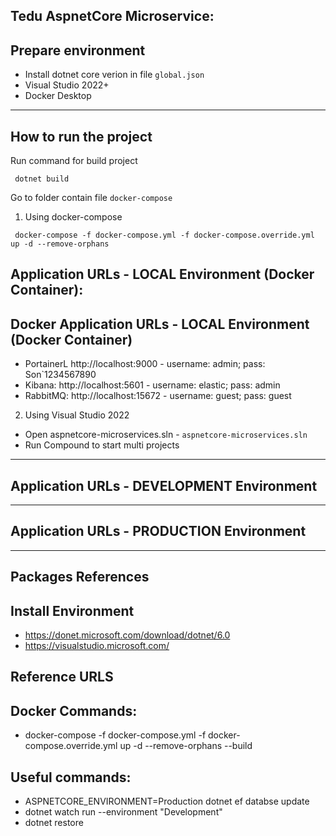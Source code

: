 ## Tedu AspnetCore Microservice:

## Prepare environment

* Install dotnet core verion in file `global.json`
* Visual Studio 2022+
* Docker Desktop
---

## How to run the project

Run command for build project

```shell
 dotnet build
```

Go to folder contain file `docker-compose`

1. Using docker-compose
```shell
 docker-compose -f docker-compose.yml -f docker-compose.override.yml up -d --remove-orphans
```
## Application URLs - LOCAL Environment (Docker Container):

## Docker Application URLs - LOCAL Environment (Docker Container)
- PortainerL http://localhost:9000 - username: admin; pass: Son`1234567890
- Kibana: http://localhost:5601 - username: elastic; pass: admin
- RabbitMQ: http://localhost:15672 - username: guest; pass: guest

2. Using Visual Studio 2022
- Open aspnetcore-microservices.sln - `aspnetcore-microservices.sln`
- Run Compound to start multi projects
---
## Application URLs - DEVELOPMENT Environment

---
## Application URLs - PRODUCTION Environment

---
## Packages References

## Install Environment

- https://donet.microsoft.com/download/dotnet/6.0
- https://visualstudio.microsoft.com/

## Reference URLS





## Docker Commands:

- docker-compose -f docker-compose.yml -f docker-compose.override.yml up -d --remove-orphans --build

## Useful commands:
- ASPNETCORE_ENVIRONMENT=Production dotnet ef databse update
- dotnet watch run --environment "Development"
- dotnet restore